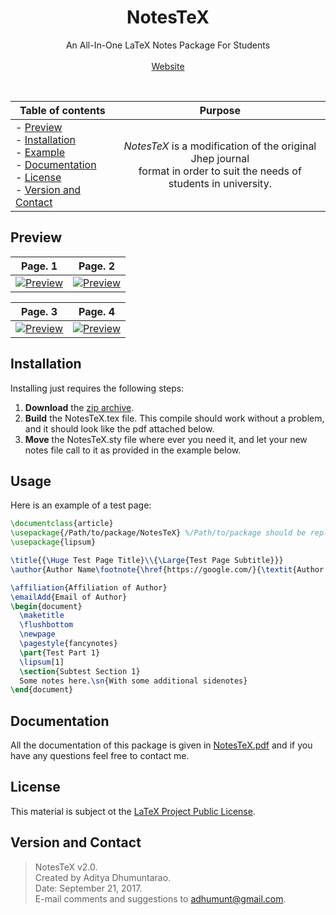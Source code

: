 <p align="center">

  <h1 align="center">NotesTeX</h1>

  <p align="center">
    An All-In-One LaTeX Notes Package For Students
    <br>
    <br>
    <a href="http://geodesick.com/">Website</a>
  </p>
</p>
<br>

| Table of contents | Purpose | 
| ------------- | :-------------: |
| - [Preview](#preview) <br> - [Installation](#installation) <br> - [Example](#example) <br> - [Documentation](#documentation) <br> - [License](#license) <br> - [Version and Contact](#version-and-contact) | _NotesTeX_ is a modification of the original Jhep journal <br> format in order to suit the needs of students in university. |

## Preview
| Page. 1 | Page. 2 |
|:---:|:---:|
| [![Preview](https://raw.githubusercontent.com/adhumunt/NotesTeX/master/Sample/Sample1.png)](https://raw.githubusercontent.com/adhumunt/NotesTeX/master/Sample/Sample1.pdf)  | [![Preview](https://raw.githubusercontent.com/adhumunt/NotesTeX/master/Sample/Sample2.png)](https://raw.githubusercontent.com/adhumunt/NotesTeX/master/Sample/Sample2.pdf) |

| Page. 3 | Page. 4 |
|:---:|:---:|
| [![Preview](https://raw.githubusercontent.com/adhumunt/NotesTeX/master/Sample/Sample3.png)](https://raw.githubusercontent.com/adhumunt/NotesTeX/master/Sample/Sample3.pdf)  | [![Preview](https://raw.githubusercontent.com/adhumunt/NotesTeX/master/Sample/Sample4.png)](https://raw.githubusercontent.com/adhumunt/NotesTeX/master/Sample/Sample4.pdf) |

## Installation
Installing just requires the following steps:

1. **Download** the [zip archive](NoTeX.zip).
2. **Build** the NotesTeX.tex file. This compile should work without a problem, and it should look like the pdf attached below.
3. **Move** the NotesTeX.sty file where ever you need it, and let your new notes file call to it as provided in the example below.

## Usage
Here is an example of a test page:

```latex
\documentclass{article}
\usepackage{/Path/to/package/NotesTeX} %/Path/to/package should be replaced with package location
\usepackage{lipsum}

\title{{\Huge Test Page Title}\\{\Large{Test Page Subtitle}}}
\author{Author Name\footnote{\href{https://google.com/}{\textit{Author Website}}}}

\affiliation{Affiliation of Author}
\emailAdd{Email of Author}
\begin{document}
  \maketitle
  \flushbottom
  \newpage
  \pagestyle{fancynotes}
  \part{Test Part 1}
  \lipsum[1]
  \section{Subtest Section 1}
  Some notes here.\sn{With some additional sidenotes}
\end{document}
```

## Documentation
All the documentation of this package is given in [NotesTeX.pdf](NoTeX/NotesTeX.pdf) and if you have any questions feel free to contact me.

## License
This material is subject ot the [LaTeX Project Public License](LICENSE).

## Version and Contact

> NotesTeX v2.0.  
> Created by Aditya Dhumuntarao.  
> Date: September 21, 2017.  
> E-mail comments and suggestions to adhumunt@gmail.com.  